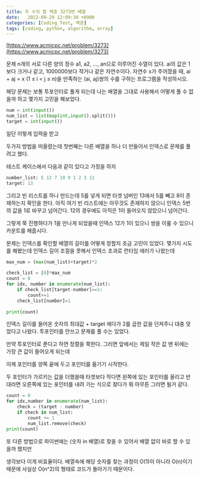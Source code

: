 ```yaml
---
title: 두 수의 합 백준 3273번 배열
date:   2022-09-29 12:09:30 +0900
categories: [Coding_Test, 백준]
tags: [coding, python, algorithm, array]
---
```


[https://www.acmicpc.net/problem/3273](https://www.acmicpc.net/problem/3273)

문제
n개의 서로 다른 양의 정수 a1, a2, ..., an으로 이루어진 수열이 있다. ai의 값은 1보다 크거나 같고, 1000000보다 작거나 같은 자연수이다. 자연수 x가 주어졌을 때, ai + aj = x (1 ≤ i < j ≤ n)을 만족하는 (ai, aj)쌍의 수를 구하는 프로그램을 작성하시오.

해당 문제는 보통 투포인터로 풀게 되는데 나는 배열을 그대로 사용해서 어떻게 풀 수 없을까 하고 몇가지 고민을 해보았다.

```py
num = int(input())
num_list = list(map(int,input().split()))
target = int(input())
```
일단 이렇게 입력을 받고


두가지 방법을 떠올렸는데 첫번째는 다른 배열을 하나 더 만들어서 인덱스로 문제를 풀려고 했다.


테스트 케이스에서 다음과 같이 있다고 가정을 하자

```py
number_list: 5 12 7 10 9 1 2 3 11
target: 13
```

그리고 빈 리스트를 하나 만드는데 5를 넣게 되면 타겟 넘버인 13에서 5를 빼고 8이 존재하는지 확인을 한다. 아직 여기 빈 리스트에는 아무것도 존재하지 않으니 인덱스 5번의 값을 1로 바꾸고 넘어간다. 12의 경우에도 아직은 1이 들어오지 않았으니 넘어간다.

그렇게 쭉 진행하다가 1을 만나게 되었을때 인덱스 12가 1이 있으니 쌍을 이룰 수 있으니 카운트를 해줍시다.

문제는 인덱스를 확인할 배열의 길이를 어떻게 정할지 조금 고민이 있었다. 몇가지 시도를 해봤는데 인덱스 길이 조절을 못해서 인덱스 초과로 런타임 에러가 나왔는데

```py
max_num = (max(num_list)+target)*2
    
check_list = [0]*max_num
count = 0
for idx, number in enumerate(num_list):
    if check_list[target-number]==1:
        count+=1
    check_list[number]=1
    
print(count)
```

인덱스 길이를 들어온 숫자의 최대값 + target 에다가 2를 곱한 값을 던져주니 대충 맞았다고 나왔다. 투포인터를 안쓰고 문제를 풀 수는 있었다.

만약 투포인터로 푼다고 하면 정렬을 쭉한다. 그러면 앞에서는 제일 작은 값 맨 뒤에는 가장 큰 값이 들어오게 되는데

이제 포인터를 양쪽 끝에 두고 포인터를 옮기기 시작한다. 

두 포인터가 가르키는 값을 더했을때 타겟보다 작다면 왼쪽에 있는 포인터를 올리고 반대라면 오른쪽에 있는 포인터를 내려 가는 식으로 찾다가 뭐 아무튼 그러면 될거 같다.

```py
count = 0
for idx,number in enumerate(num_list):
    check = (target - number)
    if check in num_list:
        count += 1
        num_list.remove(check)
print(count)
```

또 다른 방법으로 파이썬에는 (숫자 in 배열)로 찾을 수 있어서 배열 없이 바로 할 수 있을까 했지만

생각보다 이게 비효율이다. 배열속에 해당 숫자를 찾는 과정이 O(1)이 아니라 O(n)이기 때문에 사실상 O(n^2)의 형태로 코드가 돌아가기 때문이다.